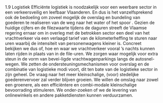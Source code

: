 1.9 Logistiek Efficiënte logistiek is noodzakelijk voor een weerbare sector in een verkeersveilig en leefbaar Vlaanderen. En dus is het vanzelfsprekend ook de bedoeling om zoveel mogelijk de overslag en bundeling van goederen te realiseren van de weg naar het water of het spoor . Gezien de huidige cijfers en de filezwaarte tijdens de daguren streeft de Vlaamse regering ernaar om in overleg met de betrokken sector een deel van het vrachtverkeer via een verlaagd tarief van de kilometerheffing te sturen naar uren waarbij de intensiteit van personenwagens kleiner is. Concreet bekijken we dus of, hoe en waar we vrachtverkeer vooral ’s nachts kunnen laten rijden in plaats van in de file-uren. We zorgen waar mogelijk voor extra steun in de vorm van bevei-ligde vrachtwagenparkings langs de autosnel-wegen. We zetten de ondersteuningsmechanismen voor overslag en de combinatie van logistieke modi voort, dit ten bate van de logistieke sector in zijn geheel. De vraag naar het meer kleinschalige, (voor) stedelijke goederenvervoer zal verder blijven groeien. We willen de omslag naar zowel een groenere, als een efficiëntere en combi-modale kleinschalige bevoorrading stimuleren. We onder-zoeken of we de levering van onlinewinkels en andere pakketdiensten kunnen verduurzamen. 